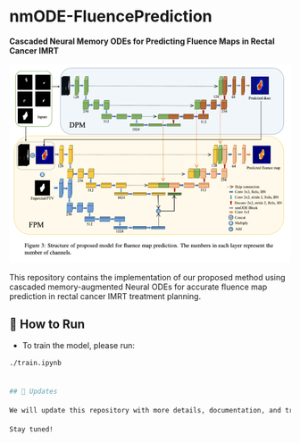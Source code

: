 # nmODE-FluencePrediction

**Cascaded Neural Memory ODEs for Predicting Fluence Maps in Rectal Cancer IMRT**

![Network Architecture](/img/network.png)

This repository contains the implementation of our proposed method using cascaded memory-augmented Neural ODEs for accurate fluence map prediction in rectal cancer IMRT treatment planning.

## 🔧 How to Run

- To train the model, please run:

```bash
./train.ipynb


## 🔄 Updates

We will update this repository with more details, documentation, and trained weights once the article is accepted.

Stay tuned!


